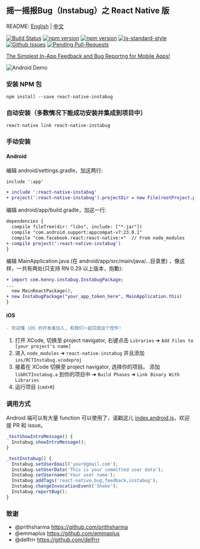 ## 摇一摇报Bug（Instabug）之 React Native 版

README: [English](https://github.com/Kennytian/react-native-instabug/) | [中文](https://github.com/Kennytian/react-native-instabug/blob/master/README_CHINESE.md)

[![Build Status](https://travis-ci.org/Kennytian/react-native-instabug.svg?branch=master)](https://travis-ci.org/Kennytian/react-native-instabug)
[![npm version](http://img.shields.io/npm/v/react-native-instabug.svg?style=flat-square)](https://npmjs.org/package/react-native-instabug "View this project on npm")
[![npm version](http://img.shields.io/npm/dm/react-native-instabug.svg?style=flat-square)](https://npmjs.org/package/react-native-instabug "View this project on npm")
[![js-standard-style](https://img.shields.io/badge/code%20style-standard-brightgreen.svg?style=flat)](http://standardjs.com/)
[![Github Issues](http://githubbadges.herokuapp.com/pikesley/githubbadges/issues.svg)](https://github.com/Kennytian/react-native-instabug/issues)
[![Pending Pull-Requests](http://githubbadges.herokuapp.com/pikesley/githubbadges/pulls.svg)](https://github.com/Kennytian/react-native-instabug/pulls)


[The Simplest In-App Feedback and Bug Reportng for Mobile Apps! ](https://instabug.com/developers)

![Android Demo](http://ww4.sinaimg.cn/mw690/77c29b23gw1f8hrrg0ie1j20hu0qk404.jpg)

### 安装 NPM 包

`npm install --save react-native-instabug`

### 自动安装（多数情况下能成功安装并集成到项目中）

`react-native link react-native-instabug`

### 手动安装
#### Android
编辑 android/settings.gradle，加这两行:

```diff
include ':app'

+ include ':react-native-instabug'
+ project(':react-native-instabug').projectDir = new File(rootProject.projectDir, '../node_modules/react-native-instabug/android')
```

编辑 android/app/build.gradle，加这一行:
```diff
dependencies {
  compile fileTree(dir: "libs", include: ["*.jar"])
  compile "com.android.support:appcompat-v7:23.0.1"
  compile "com.facebook.react:react-native:+"  // From node_modules
+ compile project(':react-native-instabug')
}
```

编辑 MainApplication.java (在 android/app/src/main/java/...目录里) ，像这样，一共有两处(只支持 RN 0.29 以上版本，抱歉):
```diff
+ import com.kenny.instabug.InstabugPackage;
...
  new MainReactPackage(),
+ new InstabugPackage("your_app_token_here", MainApplication.this)
}
```

#### iOS
```diff
- 欢迎懂 iOS 的开发者加入, 和我们一起完成这个控件!
```

1. 打开 XCode, 切换至 project navigator, 右键点击 `Libraries` ➜ `Add Files to [your project's name]`
2. 进入 `node_modules` ➜ `react-native-instabug` 并且添加 `ios/RCTInstabug.xcodeproj`
3. 接着在 XCode 切换至 project navigator, 选择你的项目。 添加 `libRCTInstabug.a` 到你的项目中 ➜ `Build Phases` ➜ `Link Binary With Libraries`
4. 运行项目 (`cmd+R`)

### 调用方式

Android 端可以有大量 function 可以使用了，请戳这儿 [index.android.js](https://github.com/Kennytian/react-native-instabug/blob/master/example/index.android.js#L41)，欢迎提 PR 和 issue。

```js
_testShowIntroMessage() {
  Instabug.showIntroMessage();
}

_testInstabug() {
  Instabug.setUserEmail('your@gmail.com');
  Instabug.setUserData('This is your committed user data');
  Instabug.setUsername('Your user name');
  Instabug.addTags('react-native,bug,feedback,instabug');
  Instabug.changeInvocationEvent('Shake');
  Instabug.reportBug();
}
```

### 致谢
* @prithsharma https://github.com/prithsharma
* @emmaplus https://github.com/emmaplus
* @delfrrr https://github.com/delfrrr